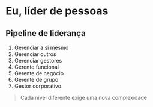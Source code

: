 # Eu, líder de pessoas

## Pipeline de liderança

1. Gerenciar a si mesmo
2. Gerenciar outros
3. Gerenciar gestores
4. Gerente funcional
5. Gerente de negócio
6. Gerente de grupo
7. Gestor corporativo

> Cada nível diferente exige uma nova complexidade

<!--stackedit_data:
eyJoaXN0b3J5IjpbLTE4NDg3NjA0NDFdfQ==
-->